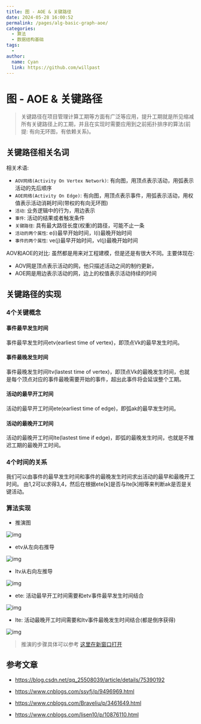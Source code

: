 ```yaml
---
title: 图 - AOE & 关键路径
date: 2024-05-28 16:00:52
permalink: /pages/alg-basic-graph-aoe/
categories:
  - 算法
  - 数据结构基础
tags:
  - 
author: 
  name: Cyan
  link: https://github.com/willpast
---
```

# 图 - AOE & 关键路径

> 关键路径在项目管理计算工期等方面有广泛等应用，提升工期就是所见缩减所有关键路径上的工期，并且在实现时需要应用到之前拓扑排序的算法(前提:
> 有向无环图，有依赖关系)。

## 关键路径相关名词

相关术语:

  * `AOV网络(Activity On Vertex Network)`: 有向图，用顶点表示活动，用弧表示活动的先后顺序
  * `AOE网络(Activity On Edge)`: 有向图，用顶点表示事件，用弧表示活动，用权值表示活动消耗时间(带权的有向无环图)
  * `活动`: 业务逻辑中的行为，用边表示
  * `事件`: 活动的结果或者触发条件
  * `关键路径`: 具有最大路径长度(权重)的路径，可能不止一条
  * `活动的两个属性`: e(i)最早开始时间，l(i)最晚开始时间
  * `事件的两个属性`: ve(j)最早开始时间，vl(j)最晚开始时间

AOV和AOE的对比: 虽然都是用来对工程建模，但是还是有很大不同。主要体现在:

  * AOV网是顶点表示活动的网，他只描述活动之间的制约更新，
  * AOE网是用边表示活动的网，边上的权值表示活动持续的时间

## 关键路径的实现

### 4个关键概念

#### 事件最早发生时间

事件最早发生时间etv(earliest time of vertex)，即顶点Vk的最早发生时间。

#### 事件最晚发生时间

事件最晚发生时间ltv(lastest time of
vertex)，即顶点Vk的最晚发生时间，也就是每个顶点对应的事件最晚需要开始的事件，超出此事件将会延误整个工期。

#### 活动的最早开工时间

活动的最早开工时间ete(earliest time of edge)，即弧ak的最早发生时间。

#### 活动的最晚开工时间

活动的最晚开工时间lte(lastest time if edge)，即弧的最晚发生时间，也就是不推迟工期的最晚开工时间。

### 4个时间的关系

我们可以由事件的最早发生时间和事件的最晚发生时间求出活动的最早和最晚开工时间。
由1,2可以求得3,4，然后在根据ete[k]是否与lte[k]相等来判断ak是否是关键活动。

### 算法实现

  * 推演图

![img](https://cdn.jsdelivr.net/gh/willpast/image/blog/ka_java/alg-graph-aoe-0.png)

  * etv从左向右推导

![img](https://cdn.jsdelivr.net/gh/willpast/image/blog/ka_java/alg-graph-aoe-1.png)

  * ltv从右向左推导

![img](https://cdn.jsdelivr.net/gh/willpast/image/blog/ka_java/alg-graph-aoe-2.png)

  * ete: 活动最早开工时间需要和etv事件最早发生时间结合

![img](https://cdn.jsdelivr.net/gh/willpast/image/blog/ka_java/alg-graph-aoe-3.png)

  * lte: 活动最晚开工时间需要和ltv事件最晚发生时间结合(都是倒序获得)

![img](https://cdn.jsdelivr.net/gh/willpast/image/blog/ka_java/alg-graph-aoe-4.png)

> 推演的步骤具体可以参考 [这里在新窗口打开](https://www.cnblogs.com/ssyfj/p/9496969.html)

## 参考文章

  * https://blog.csdn.net/qq_25508039/article/details/75390192

  * https://www.cnblogs.com/ssyfj/p/9496969.html

  * https://www.cnblogs.com/Braveliu/p/3461649.html

  * https://www.cnblogs.com/lisen10/p/10876110.html

